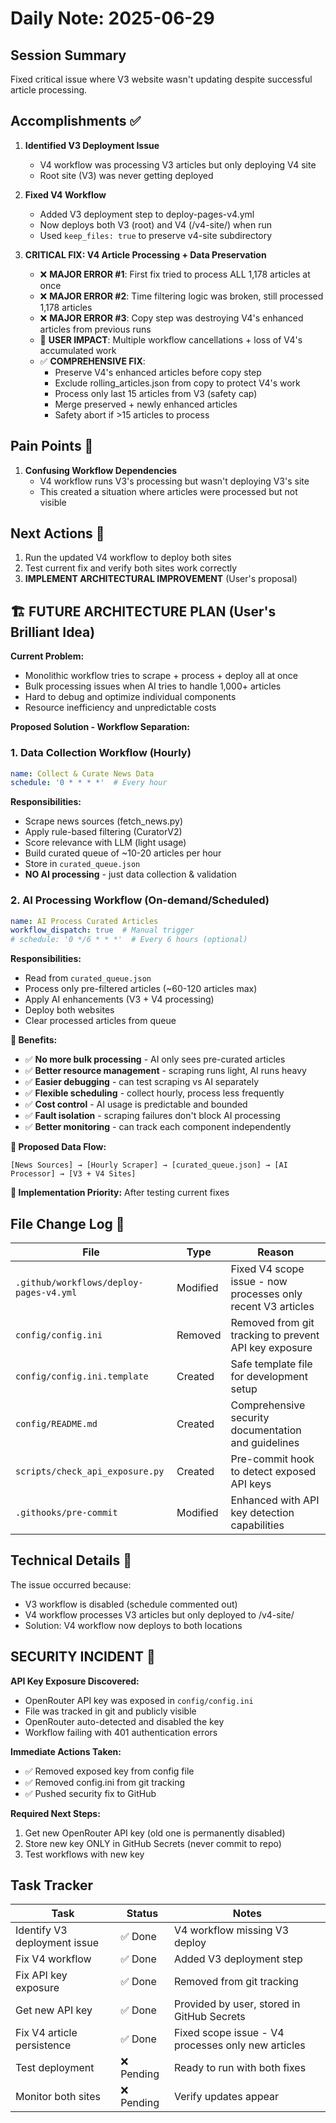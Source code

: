 # Daily Note: 2025-06-29

## Session Summary
Fixed critical issue where V3 website wasn't updating despite successful article processing.

## Accomplishments ✅
1. **Identified V3 Deployment Issue**
   - V4 workflow was processing V3 articles but only deploying V4 site
   - Root site (V3) was never getting deployed
   
2. **Fixed V4 Workflow**
   - Added V3 deployment step to deploy-pages-v4.yml
   - Now deploys both V3 (root) and V4 (/v4-site/) when run
   - Used `keep_files: true` to preserve v4-site subdirectory

3. **CRITICAL FIX: V4 Article Processing + Data Preservation** 
   - ❌ **MAJOR ERROR #1**: First fix tried to process ALL 1,178 articles at once
   - ❌ **MAJOR ERROR #2**: Time filtering logic was broken, still processed 1,178 articles  
   - ❌ **MAJOR ERROR #3**: Copy step was destroying V4's enhanced articles from previous runs
   - 🚨 **USER IMPACT**: Multiple workflow cancellations + loss of V4's accumulated work
   - ✅ **COMPREHENSIVE FIX**: 
     - Preserve V4's enhanced articles before copy step
     - Exclude rolling_articles.json from copy to protect V4's work
     - Process only last 15 articles from V3 (safety cap)
     - Merge preserved + newly enhanced articles 
     - Safety abort if >15 articles to process

## Pain Points 😤
1. **Confusing Workflow Dependencies**
   - V4 workflow runs V3's processing but wasn't deploying V3's site
   - This created a situation where articles were processed but not visible

## Next Actions 🚀
1. Run the updated V4 workflow to deploy both sites
2. Test current fix and verify both sites work correctly
3. **IMPLEMENT ARCHITECTURAL IMPROVEMENT** (User's proposal)

## 🏗️ **FUTURE ARCHITECTURE PLAN** (User's Brilliant Idea)

**Current Problem:** 
- Monolithic workflow tries to scrape + process + deploy all at once
- Bulk processing issues when AI tries to handle 1,000+ articles
- Hard to debug and optimize individual components
- Resource inefficiency and unpredictable costs

**Proposed Solution - Workflow Separation:**

### 1. **Data Collection Workflow** (Hourly)
```yaml
name: Collect & Curate News Data
schedule: '0 * * * *'  # Every hour
```
**Responsibilities:**
- Scrape news sources (fetch_news.py)
- Apply rule-based filtering (CuratorV2)
- Score relevance with LLM (light usage)
- Build curated queue of ~10-20 articles per hour
- Store in `curated_queue.json`
- **NO AI processing** - just data collection & validation

### 2. **AI Processing Workflow** (On-demand/Scheduled)
```yaml
name: AI Process Curated Articles  
workflow_dispatch: true  # Manual trigger
# schedule: '0 */6 * * *'  # Every 6 hours (optional)
```
**Responsibilities:**
- Read from `curated_queue.json` 
- Process only pre-filtered articles (~60-120 articles max)
- Apply AI enhancements (V3 + V4 processing)
- Deploy both websites
- Clear processed articles from queue

**🎯 Benefits:**
- ✅ **No more bulk processing** - AI only sees pre-curated articles
- ✅ **Better resource management** - scraping runs light, AI runs heavy
- ✅ **Easier debugging** - can test scraping vs AI separately
- ✅ **Flexible scheduling** - collect hourly, process less frequently  
- ✅ **Cost control** - AI usage is predictable and bounded
- ✅ **Fault isolation** - scraping failures don't block AI processing
- ✅ **Better monitoring** - can track each component independently

**🔄 Proposed Data Flow:**
```
[News Sources] → [Hourly Scraper] → [curated_queue.json] → [AI Processor] → [V3 + V4 Sites]
```

**📝 Implementation Priority:** After testing current fixes

## File Change Log 📝

| File | Type | Reason |
|------|------|--------|
| `.github/workflows/deploy-pages-v4.yml` | Modified | Fixed V4 scope issue - now processes only recent V3 articles |
| `config/config.ini` | Removed | Removed from git tracking to prevent API key exposure |
| `config/config.ini.template` | Created | Safe template file for development setup |
| `config/README.md` | Created | Comprehensive security documentation and guidelines |
| `scripts/check_api_exposure.py` | Created | Pre-commit hook to detect exposed API keys |
| `.githooks/pre-commit` | Modified | Enhanced with API key detection capabilities |

## Technical Details 🔧
The issue occurred because:
- V3 workflow is disabled (schedule commented out)
- V4 workflow processes V3 articles but only deployed to /v4-site/
- Solution: V4 workflow now deploys to both locations

## SECURITY INCIDENT 🚨

**API Key Exposure Discovered:**
- OpenRouter API key was exposed in `config/config.ini` 
- File was tracked in git and publicly visible
- OpenRouter auto-detected and disabled the key
- Workflow failing with 401 authentication errors

**Immediate Actions Taken:**
- ✅ Removed exposed key from config file
- ✅ Removed config.ini from git tracking
- ✅ Pushed security fix to GitHub

**Required Next Steps:**
1. Get new OpenRouter API key (old one is permanently disabled)
2. Store new key ONLY in GitHub Secrets (never commit to repo)
3. Test workflows with new key

## Task Tracker

| **Task** | **Status** | **Notes** |
|----------|------------|-----------|
| Identify V3 deployment issue | ✅ Done | V4 workflow missing V3 deploy |
| Fix V4 workflow | ✅ Done | Added V3 deployment step |
| Fix API key exposure | ✅ Done | Removed from git tracking |
| Get new API key | ✅ Done | Provided by user, stored in GitHub Secrets |
| Fix V4 article persistence | ✅ Done | Fixed scope issue - V4 processes only new articles |
| Test deployment | ❌ Pending | Ready to run with both fixes |
| Monitor both sites | ❌ Pending | Verify updates appear 